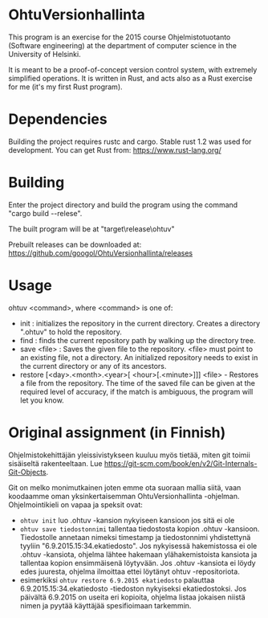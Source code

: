 # OhtuVersionhallinta
This program is an exercise for the 2015 course Ohjelmistotuotanto (Software engineering) at the department of computer science in the University of Helsinki.

It is meant to be a proof-of-concept version control system, with extremely simplified operations. It is written in Rust, and acts also as a Rust exercise for me (it's my first Rust program).

# Dependencies
Building the project requires rustc and cargo. Stable rust 1.2 was used for development. You can get Rust from: https://www.rust-lang.org/

# Building
Enter the project directory and build the program using the command "cargo build --relese".

The built program will be at "target\\release\\ohtuv"

Prebuilt releases can be downloaded at: https://github.com/googol/OhtuVersionhallinta/releases

# Usage
ohtuv \<command>, where \<command> is one of:
* init : initializes the repository in the current directory. Creates a directory ".ohtuv" to hold the repository.
* find : finds the current repository path by walking up the directory tree.
* save \<file> : Saves the given file to the repository. \<file> must point to an existing file, not a directory. An initialized repository needs to exist in the current directory or any of its ancestors.
* restore [\<day>.\<month>.\<year>[ \<hour>[.\<minute>]]] \<file> - Restores a file from the repository. The time of the saved file can be given at the required level of accuracy, if the match is ambiguous, the program will let you know.

# Original assignment (in Finnish)
Ohjelmistokehittäjän yleissivistykseen kuuluu myös tietää, miten git toimii sisäiseltä rakenteeltaan. Lue https://git-scm.com/book/en/v2/Git-Internals-Git-Objects. 

Git on melko monimutkainen joten emme ota suoraan mallia siitä, vaan koodaamme oman yksinkertaisemman  OhtuVersionhallinta -ohjelman. Ohjelmointikieli on vapaa ja speksit ovat: 

* <code>ohtuv init</code> luo .ohtuv -kansion nykyiseen kansioon jos sitä ei ole 
* <code>ohtuv save tiedostonnimi</code> tallentaa tiedostosta kopion .ohtuv -kansioon. Tiedostolle annetaan nimeksi timestamp ja tiedostonnimi yhdistettynä tyyliin "6.9.2015.15:34.ekatiedosto". Jos nykyisessä hakemistossa ei ole .ohtuv -kansiota, ohjelma lähtee hakemaan ylähakemistoista kansiota ja tallentaa kopion ensimmäisenä löytyvään. Jos .ohtuv -kansiota ei löydy edes juuresta, ohjelma ilmoittaa ettei löytänyt ohtuv -repositoriota. 
* esimerkiksi <code>ohtuv restore 6.9.2015 ekatiedosto</code> palauttaa 6.9.2015.15:34.ekatiedosto -tiedoston nykyiseksi ekatiedostoksi. Jos päivältä 6.9.2015 on useita eri kopioita, ohjelma listaa jokaisen niistä nimen ja pyytää käyttäjää spesifioimaan tarkemmin. 
